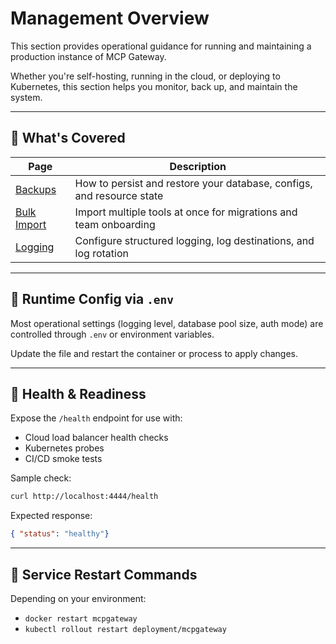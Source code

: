 # Management Overview

This section provides operational guidance for running and maintaining a production instance of MCP Gateway.

Whether you're self-hosting, running in the cloud, or deploying to Kubernetes, this section helps you monitor, back up, and maintain the system.

---

## 🧭 What's Covered

| Page | Description |
|------|-------------|
| [Backups](backup.md) | How to persist and restore your database, configs, and resource state |
| [Bulk Import](bulk-import.md) | Import multiple tools at once for migrations and team onboarding |
| [Logging](logging.md) | Configure structured logging, log destinations, and log rotation |

---

## 🔐 Runtime Config via `.env`

Most operational settings (logging level, database pool size, auth mode) are controlled through `.env` or environment variables.

Update the file and restart the container or process to apply changes.

---

## 🧪 Health & Readiness

Expose the `/health` endpoint for use with:

- Cloud load balancer health checks
- Kubernetes probes
- CI/CD smoke tests

Sample check:

```bash
curl http://localhost:4444/health
```

Expected response:

```json
{ "status": "healthy"}
```

---

## 🔁 Service Restart Commands

Depending on your environment:

* `docker restart mcpgateway`
* `kubectl rollout restart deployment/mcpgateway`
